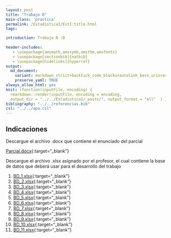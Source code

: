 ```yaml
---
layout: post
title: "Trabajo R"
main-class: 'practica'
permalink: /EstadisticaI/EstI:title.html
tags:

introduction: Trabajo R :D
              
header-includes:
   - \usepackage{amsmath,amssymb,amsthm,amsfonts}
   - \usepackage[sectionbib]{natbib}
   - \usepackage[hidelinks]{hyperref}
output:
  md_document:
    variant: markdown_strict+backtick_code_blocks+autolink_bare_uris+ascii_identifiers+tex_math_single_backslash
    preserve_yaml: TRUE
always_allow_html: yes   
knit: (function(inputFile, encoding) {
  rmarkdown::render(inputFile, encoding = encoding,
  output_dir = "../../EstadisticaI/_posts/", output_format = "all"  ) })
bibliography: "../../referencias.bib"
csl: "../../apa.csl"
---
```








Indicaciones
------------

Descargue el archivo .docx que contiene el enunciado del parcial

[Parcial.docx](https://github.com/jiperezga/jiperezga.github.io/raw/master/Dataset/TrabajoEstI/Trabajo.docx){:target=“\_blank”}

Descargue el archivo .xlsx asignado por el profesor, el cual contiene la
base de datos que deberá usar para el desarrollo del trabajo

1.  [BD\_1.xlsx](https://github.com/jiperezga/jiperezga.github.io/raw/master/Dataset/TrabajoEstI/BD_1.xlsx){:target=“\_blank”}
2.  [BD\_2.xlsx](https://github.com/jiperezga/jiperezga.github.io/raw/master/Dataset/TrabajoEstI/BD_2.xlsx){:target=“\_blank”}
3.  [BD\_3.xlsx](https://github.com/jiperezga/jiperezga.github.io/raw/master/Dataset/TrabajoEstI/BD_3.xlsx){:target=“\_blank”}
4.  [BD\_4.xlsx](https://github.com/jiperezga/jiperezga.github.io/raw/master/Dataset/TrabajoEstI/BD_4.xlsx){:target=“\_blank”}
5.  [BD\_5.xlsx](https://github.com/jiperezga/jiperezga.github.io/raw/master/Dataset/TrabajoEstI/BD_5.xlsx){:target=“\_blank”}
6.  [BD\_6.xlsx](https://github.com/jiperezga/jiperezga.github.io/raw/master/Dataset/TrabajoEstI/BD_6.xlsx){:target=“\_blank”}
7.  [BD\_7.xlsx](https://github.com/jiperezga/jiperezga.github.io/raw/master/Dataset/TrabajoEstI/BD_7.xlsx){:target=“\_blank”}
8.  [BD\_8.xlsx](https://github.com/jiperezga/jiperezga.github.io/raw/master/Dataset/TrabajoEstI/BD_8.xlsx){:target=“\_blank”}
9.  [BD\_9.xlsx](https://github.com/jiperezga/jiperezga.github.io/raw/master/Dataset/TrabajoEstI/BD_9.xlsx){:target=“\_blank”}
10. [BD\_10.xlsx](https://github.com/jiperezga/jiperezga.github.io/raw/master/Dataset/TrabajoEstI/BD_10.xlsx){:target=“\_blank”}
11. [BD\_11.xlsx](https://github.com/jiperezga/jiperezga.github.io/raw/master/Dataset/TrabajoEstI/BD_11.xlsx){:target=“\_blank”}
